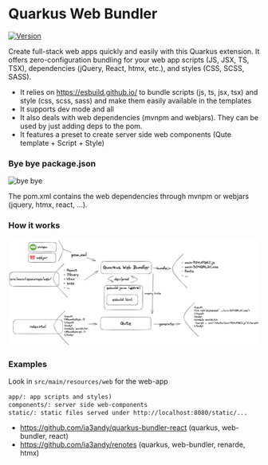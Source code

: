 # Quarkus Web Bundler

[![Version](https://img.shields.io/maven-central/v/io.quarkiverse.web-bundler/quarkus-web-bundler?logo=apache-maven&style=flat-square)](https://search.maven.org/artifact/io.quarkiverse.web-bundler/quarkus-web-bundler)

Create full-stack web apps quickly and easily with this Quarkus extension. It offers zero-configuration bundling for your web app scripts (JS, JSX, TS, TSX), dependencies (jQuery, React, htmx, etc.), and styles (CSS, SCSS, SASS).

- It relies on https://esbuild.github.io/ to bundle scripts (js, ts, jsx, tsx) and style (css, scss, sass) and make them easily available in the templates
- It supports dev mode and all
- It also deals with web dependencies (mvnpm and webjars). They can be used by just adding deps to the pom.
- It features a preset to create server side web components (Qute template + Script + Style)


### Bye bye package.json

![bye bye](https://media4.giphy.com/media/w89ak63KNl0nJl80ig/giphy.gif?cid=ecf05e47e4m3b8izbl3oc7yzpnjulxge9nnpmgwsobqg8vlk&ep=v1_gifs_search&rid=giphy.gif&ct=g)

The pom.xml contains the web dependencies through mvnpm or webjars (jquery, htmx, react, ...).


### How it works

![quarkus-web-bundler.png](./quarkus-web-bundler.png?raw=true)


### Examples


Look in `src/main/resources/web` for the web-app
```
app/: app scripts and styles)
components/: server side web-components
static/: static files served under http://localhost:8080/static/...
```

- https://github.com/ia3andy/quarkus-bundler-react (quarkus, web-bundler, react)
- https://github.com/ia3andy/renotes (quarkus, web-bundler, renarde, htmx)
